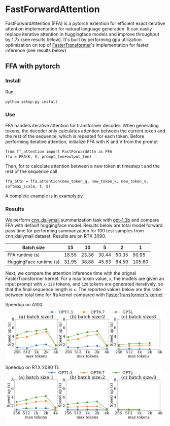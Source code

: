 # FastForwardAttention
FastForwardAttention (FFA) is a pytorch extention for efficient exact iterative attention implementation for natural language generation. It can easily replace iterative attention in huggingface models and improve throughput by 1.7x (see results below). It's built by performing gpu utilization optimization on top of [FasterTransformer](https://github.com/NVIDIA/FasterTransformer)'s implementation for faster inference (see results below)

## FFA with pytorch
### Install
Run 

```
python setup.py install
```

### Use
FFA handels iterative attention for transformer decoder. When generating tokens, the decoder only calculates attention between the current token and the rest of the sequence, which is repeated for each token. Before performing iterative attention, initialize FFA with K and V from the prompt


```
from ff_attention import FastForwardAttn as FFA
ffa = FFA(K, V, prompt_len+output_len)
```

Then, for to calculate attention between a new token at timestep t and the rest of the sequence call

```
ffa_attn = ffa.attention(new_token_q, new_token_k, new_token_v, softmax_scale, t, 0)
```

A complete example is in examply.py

### Results
We perform [cnn_dailymail](https://huggingface.co/datasets/cnn_dailymail) summarization task with [opt-1.3b](https://huggingface.co/facebook/opt-1.3b) and compare FFA with default huggingface model. Results below are total model forward pass time for performing summarization for 100 test samples from cnn_dailymail dataset. Results are on RTX 3090.

|Batch size | 15  | 10 | 5 | 2 | 1 |
| -------- |--------|--------| --------|  --------| --------| 
|FFA runtime (s) | 18.55| 23.36 | 30.44 | 50.35 | 90.95 |
|HuggingFace runtime (s) | 31.95| 38.88 | 45.83 | 64.59 | 105.60 |

Next, we compare the attention inference time with the orignal FasterTransformer kernel. For a max token value, `x`, the models are given an input prompt with `x-128` tokens, and `128` tokens are generated iteratively, so that the final sequence length is `x`. The reported values below are the ratio between total time for ffa kernel compared with [FasterTransformer's kernel](https://github.com/NVIDIA/FasterTransformer/tree/main/src/fastertransformer/kernels). 

Speedup on A100:
![alt text](https://github.com/szeighami/FastForwardAttention/blob/main/results/A100.png)

Speedup on RTX 2080 Ti:
![alt text](https://github.com/szeighami/FastForwardAttention/blob/main/results/2080.png)

